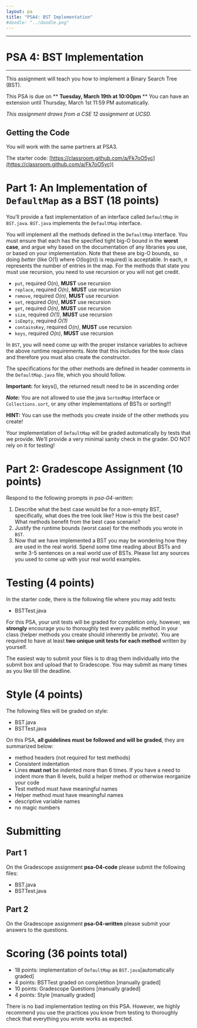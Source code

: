 ```yaml
---
layout: pa
title: "PSA4: BST Implementation"
#doodle: "../doodle.png"
---
```

---
# PSA 4: BST Implementation
---

This assignment will teach you how to implement a Binary Search Tree (BST).

This PSA is due on ** **Tuesday, March 19th at 10:00pm** ** You can have an extension until Thursday, March 1st 11:59 PM automatically. 

_This assignment draws from a CSE 12 assignment at UCSD._


## Getting the Code
You will work with the same partners at PSA3.

The starter code: [https://classroom.github.com/a/Fk7oO5yc](https://classroom.github.com/a/Fk7oO5yc))

# Part 1: An Implementation of `DefaultMap` as a BST (18 points)

You’ll provide a fast implementation of an interface called `DefaultMap` in `BST.java`.  `BST.java` implements the `DefaultMap` interface.


You will implement all the methods defined in the `DefaultMap` interface. You must ensure that each has the specified tight big-O bound in the **worst case**, and argue why based on the documentation of any libraries you use, or based on your implementation. Note that these are big-O bounds, so doing _better_ (like O(1) where O(log(n)) is required) is acceptable. In each, _n_ represents the number of entries in the map. For the methods that state you must use recursion, you need to use recursion or you will not get credit.

- `put`, required O(n), **MUST** use recursion
- `replace`, required _O(n)_, **MUST** use recursion
- `remove`, required _O(n)_, **MUST** use recursion
- `set`, required _O(n)_, **MUST** use recursion
- `get`, required _O(n)_, **MUST** use recursion
- `size`, required _O(1)_, **MUST** use recursion
- `isEmpty`, required _O(1)_
- `containsKey`, required _O(n)_, **MUST** use recursion
- `keys`, required _O(n)_, **MUST** use recursion

In `BST`, you will need come up with the proper instance variables to achieve the above runtime requirements. Note that this includes for the `Node` class and therefore you must also create the constructor.

The specifications for the other methods are defined in header comments in the `DefaultMap.java` file, which you should follow. 

**Important:** for keys(), the returned result need to be in ascending order

***Note:*** You are not allowed to use the java `SortedMap` interface or `Collections.sort`, or any other implementations of BSTs or sorting!!!

**HINT:** You can use the methods you create inside of the other methods you create!

Your implementation of `DefaultMap` will be graded automatically by tests that we provide. We’ll provide a very minimal sanity check in the grader. DO NOT rely on it for testing!


# Part 2: Gradescope Assignment (10 points)

Respond to the following prompts in *psa-04-written*:

1. Describe what the best case would be for a non-empty BST, specifically, what does the tree look like? How is this the best case? What methods benefit from the best case scenario? 
2. Justify the runtime bounds (worst case) for the methods you wrote in `BST`.
3. Now that we have implemented a BST you may be wondering how they are used in the real world. Spend some time reading about BSTs and write 3-5 sentences on a real world use of BSTs. Please list any sources you used to come up with your real world examples.


# Testing (4 points)
In the starter code, there is the following file where you may add tests:

- BSTTest.java

For this PSA, your unit tests will be graded for completion only, however, we **strongly** encourage you to thoroughly test every public method in your class (helper methods you create should inherently be *private*). You are required to have at least **two unique unit tests for each method** written by yourself. 

The easiest way to submit your files is to drag them individually into the submit box and upload that to Gradescope. You may submit as many times as you like till the deadline. 

# Style (4 points)
The following files will be graded on style:

* BST.java
* BSTTest.java

On this PSA, **all guidelines must be followed and will be graded**, they are summarized below: 

- method headers (not required for test methods)
- Consistent indentation
- Lines **must not** be indented more than 6 times. If you have a need to
  indent more than 6 levels, build a helper method or otherwise reorganize your code
- Test method must have meaningful names
- Helper method must have meaningful names
- descriptive variable names
- no magic numbers


# Submitting

## Part 1
On the Gradescope assignment **psa-04-code** please submit the following files:

* BST.java
* BSTTest.java

## Part 2
On the Gradescope assignment **psa-04-written** please submit your answers to the questions.

# Scoring (36 points total)

- 18 points: implementation of `DefaultMap` as `BST.java`[automatically graded]
- 4 points: BSTTest graded on completition [manually graded]
- 10 points: Gradescope Questions [manually graded]
- 4 points: Style [manually graded]

There is no bad implementation testing on this PSA. However, we highly recommend you use the practices you know from testing to thoroughly check that everything you wrote works as expected.







